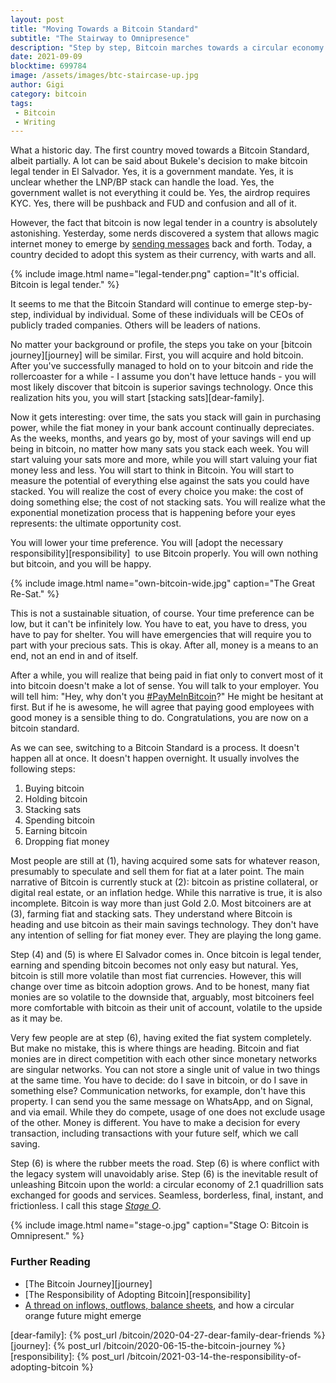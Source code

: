 ```yaml
---
layout: post
title: "Moving Towards a Bitcoin Standard"
subtitle: "The Stairway to Omnipresence"
description: "Step by step, Bitcoin marches towards a circular economy."
date: 2021-09-09
blocktime: 699784
image: /assets/images/btc-staircase-up.jpg
author: Gigi
category: bitcoin
tags:
 - Bitcoin
 - Writing
---
```


What a historic day. The first country moved towards a Bitcoin Standard,
albeit partially. A lot can be said about Bukele\'s decision to make
bitcoin legal tender in El Salvador. Yes, it is a government mandate.
Yes, it is unclear whether the LNP/BP stack can handle the load. Yes,
the government wallet is not everything it could be. Yes, the airdrop
requires KYC. Yes, there will be pushback and FUD and confusion and all
of it.

However, the fact that bitcoin is now legal tender in a country is
absolutely astonishing. Yesterday, some nerds discovered a system that
allows magic internet money to emerge by [sending
messages](https://dergigi.com/2021/08/02/implications-of-outlawing-bitcoin/) back
and forth. Today, a country decided to adopt this system as their
currency, with warts and all.

{% include image.html name="legal-tender.png" caption="It's official. Bitcoin is legal tender." %}

It seems to me that the Bitcoin Standard will continue to emerge
step-by-step, individual by individual. Some of these individuals will
be CEOs of publicly traded companies. Others will be leaders of nations.

No matter your background or profile, the steps you take on your
[bitcoin journey][journey] will be
similar. First, you will acquire and hold bitcoin. After you\'ve
successfully managed to hold on to your bitcoin and ride the
rollercoaster for a while - I assume you don\'t have lettuce hands - you
will most likely discover that bitcoin is superior savings technology.
Once this realization hits you, you will start [stacking sats][dear-family]. 

Now it gets interesting: over time, the sats you stack will gain in
purchasing power, while the fiat money in your bank account continually
depreciates. As the weeks, months, and years go by, most of your savings
will end up being in bitcoin, no matter how many sats you stack each
week. You will start valuing your sats more and more, while you will
start valuing your fiat money less and less. You will start to think in
Bitcoin. You will start to measure the potential of everything else
against the sats you could have stacked. You will realize the cost of
every choice you make: the cost of doing something else; the cost of not
stacking sats. You will realize what the exponential monetization
process that is happening before your eyes represents: the ultimate
opportunity cost.

You will lower your time preference. You will
[adopt the necessary responsibility][responsibility]  to use Bitcoin properly.
You will own nothing but bitcoin, and you will be happy.

{% include image.html name="own-bitcoin-wide.jpg" caption="The Great Re-Sat." %}

This is not a sustainable situation, of course. Your time preference can
be low, but it can\'t be infinitely low. You have to eat, you have to
dress, you have to pay for shelter. You will have emergencies that will
require you to part with your precious sats. This is okay. After all,
money is a means to an end, not an end in and of itself. 

After a while, you will realize that being paid in fiat only to convert
most of it into bitcoin doesn\'t make a lot of sense. You will talk to
your employer. You will tell him: \"Hey, why don\'t
you [#PayMeInBitcoin](https://twitter.com/hashtag/PayMeInBitcoin)?\" He
might be hesitant at first. But if he is awesome, he will agree that
paying good employees with good money is a sensible thing to do.
Congratulations, you are now on a bitcoin standard.

As we can see, switching to a Bitcoin Standard is a process. It doesn\'t
happen all at once. It doesn\'t happen overnight. It usually involves
the following steps:

1.  Buying bitcoin
2.  Holding bitcoin
3.  Stacking sats
4.  Spending bitcoin
5.  Earning bitcoin
6.  Dropping fiat money

Most people are still at (1), having acquired some sats for whatever
reason, presumably to speculate and sell them for fiat at a later point.
The main narrative of Bitcoin is currently stuck at (2): bitcoin as
pristine collateral, or digital real estate, or an inflation hedge.
While this narrative is true, it is also incomplete. Bitcoin is way more
than just Gold 2.0. Most bitcoiners are at (3), farming fiat and
stacking sats. They understand where Bitcoin is heading and use bitcoin
as their main savings technology. They don\'t have any intention of
selling for fiat money ever. They are playing the long game.

Step (4) and (5) is where El Salvador comes in. Once bitcoin is legal
tender, earning and spending bitcoin becomes not only easy but natural.
Yes, bitcoin is still more volatile than most fiat currencies. However,
this will change over time as bitcoin adoption grows. And to be honest,
many fiat monies are so volatile to the downside that, arguably, most
bitcoiners feel more comfortable with bitcoin as their unit of account,
volatile to the upside as it may be.

Very few people are at step (6), having exited the fiat system
completely. But make no mistake, this is where things are heading.
Bitcoin and fiat monies are in direct competition with each other since
monetary networks are singular networks. You can not store a single unit
of value in two things at the same time. You have to decide: do I save
in bitcoin, or do I save in something else? Communication networks, for
example, don\'t have this property. I can send you the same message on
WhatsApp, and on Signal, and via email. While they do compete, usage of
one does not exclude usage of the other. Money is different. You have to
make a decision for every transaction, including transactions with your
future self, which we call saving. 

Step (6) is where the rubber meets the road. Step (6) is where conflict
with the legacy system will unavoidably arise. Step (6) is the
inevitable result of unleashing Bitcoin upon the world: a circular
economy of 2.1 quadrillion sats exchanged for goods and services.
Seamless, borderless, final, instant, and frictionless. I call this
stage [*Stage
O*](https://twitter.com/dergigi/status/1307397225748795393?s=20).

{% include image.html name="stage-o.jpg" caption="Stage O: Bitcoin is Omnipresent." %}


### Further Reading
* [The Bitcoin Journey][journey]
* [The Responsibility of Adopting Bitcoin][responsibility]
* [A thread on inflows, outflows, balance sheets][thread], and how a circular orange future might emerge

[thread]: https://twitter.com/dergigi/status/1307397137572007939?s=20

[dear-family]: {% post_url /bitcoin/2020-04-27-dear-family-dear-friends %}
[journey]: {% post_url /bitcoin/2020-06-15-the-bitcoin-journey %}
[responsibility]: {% post_url /bitcoin/2021-03-14-the-responsibility-of-adopting-bitcoin %}

